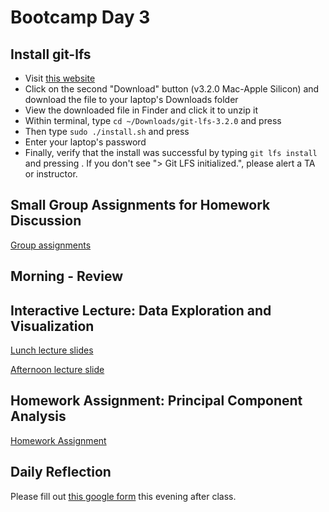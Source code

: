# Bootcamp Day 3

## Install git-lfs

* Visit [this website](https://git-lfs.github.com/)
* Click on the second "Download" button (v3.2.0 Mac-Apple Silicon) and download the file to your laptop's Downloads folder
* View the downloaded file in Finder and click it to unzip it
* Within terminal, type `cd ~/Downloads/git-lfs-3.2.0` and press <return>
* Then type `sudo ./install.sh` and press <return>
* Enter your laptop's password
* Finally, verify that the install was successful by typing `git lfs install` and pressing <return>. If you don't see "> Git LFS initialized.", please alert a TA or instructor.

## Small Group Assignments for Homework Discussion

[Group assignments](https://github.com/bxlab/cmdb-quantbio/blob/main/resources/small_group_assignments/small_group_day2_evening.md)

## Morning - Review


## Interactive Lecture: Data Exploration and Visualization

[Lunch lecture slides](https://docs.google.com/presentation/d/1Mdbuu7tqigtajC9GzbKE0xOP-6kG_tngg4zC4LHT4So/edit?usp=sharing)

<!--
[Lunch interactive live coding scripts]()
-->

[Afternoon lecture slide](https://docs.google.com/presentation/d/12NU8ORj0mzwhomQsTHLvprr3MircPyFcXwFjiEEZGlg/edit?usp=sharing)

<!--
[Afternoon interactive live coding scripts]()

[Zoom recording of lecture]()
-->

## Homework Assignment: Principal Component Analysis

[Homework Assignment](https://bxlab.github.io/cmdb-quantbio/assignments/bootcamp/data_exploration_and_visualization/assignment/)

## Daily Reflection

Please fill out [this google form](https://forms.gle/kPy6BiZDb9SQfSsW7) this evening after class.
